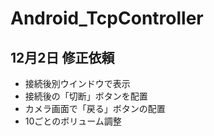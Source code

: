# Android_TcpController

## 12月2日 修正依頼

* 接続後別ウインドウで表示
* 接続後の「切断」ボタンを配置
* カメラ画面で「戻る」ボタンの配置
* 10ごとのボリューム調整